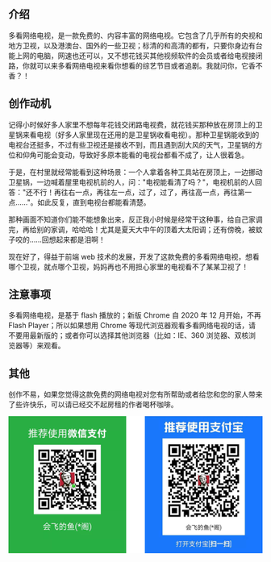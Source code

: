 ## 介绍

多看网络电视，是一款免费的、内容丰富的网络电视。它包含了几乎所有的央视和地方卫视，以及港澳台、国外的一些卫视；标清的和高清的都有，只要你身边有台能上网的电脑，网速也还可以，又不想花钱买其他视频软件的会员或者给电视接闭路，你就可以来多看网络电视来看你想看的综艺节目或者追剧。我就问你，它香不香？！

## 创作动机

记得小时候好多人家里不想每年花钱交闭路电视费，就花钱买那种放在房顶上的卫星锅来看电视（好多人家里现在还用的是卫星锅收看电视）。那种卫星锅能收到的电视台还挺多，不过有些卫视还是接收不到，而且遇到刮大风的天气，卫星锅的方位和仰角可能会变动，导致好多原本能看的电视台都看不成了，让人很着急。

于是，在村里就经常能看到这种场景：一个人拿着各种工具站在房顶上，一边挪动卫星锅，一边喊着屋里电视机前的人，问："电视能看清了吗？"，电视机前的人回答："还不行！再往右一点，再往左一点，过了，过了，再往高一点，再往第一点……"。如此反复，直到电视台都能看清楚。

那种画面不知道你们能不能想象出来，反正我小时候是经常干这种事，给自己家调完，再给别的家调，哈哈哈！尤其是夏天大中午的顶着大太阳调；还有傍晚，被蚊子咬的……回想起来都是泪啊！

现在好了，得益于前端 web 技术的发展，开发了这款免费的多看网络电视，想看哪个卫视，就点哪个卫视，妈妈再也不用担心家里的电视看不了某某卫视了！

## 注意事项

多看网络电视，是基于 flash 播放的；新版 Chrome 自 2020 年 12 月开始，不再 Flash Player；所以如果想用 Chrome 等现代浏览器观看多看网络电视的话，请不要用最新版的；或者你可以选择其他浏览器（比如：IE、360 浏览器、双核浏览器等）来观看。

## 其他

创作不易，如果您觉得这款免费的网络电视对您有所帮助或者给您和您的家人带来了些许快乐，可以请已经交不起房租的作者喝杯咖啡。

![捐赠码](https://raw.githubusercontent.com/gezi666/pictureBed/main/pictures/pay.png)
